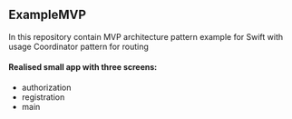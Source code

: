 ## ExampleMVP

In this repository contain MVP architecture pattern example for Swift with usage Coordinator pattern for routing

#### Realised small app with three screens:

- authorization
- registration
- main
